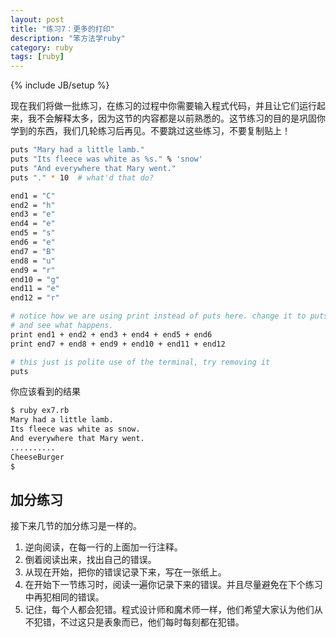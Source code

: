 ```yaml
---
layout: post
title: "练习7：更多的打印"
description: "笨方法学ruby"
category: ruby
tags: [ruby]
---
```

{% include JB/setup %}


现在我们将做一批练习，在练习的过程中你需要输入程式代码，并且让它们运行起来，我不会解释太多，因为这节的内容都是以前熟悉的。这节练习的目的是巩固你学到的东西，我们几轮练习后再见。不要跳过这些练习，不要复制贴上！

```sh
puts "Mary had a little lamb."
puts "Its fleece was white as %s." % 'snow'
puts "And everywhere that Mary went."
puts "." * 10  # what'd that do?

end1 = "C"
end2 = "h"
end3 = "e"
end4 = "e"
end5 = "s"
end6 = "e"
end7 = "B"
end8 = "u"
end9 = "r"
end10 = "g"
end11 = "e"
end12 = "r"

# notice how we are using print instead of puts here. change it to puts
# and see what happens.
print end1 + end2 + end3 + end4 + end5 + end6
print end7 + end8 + end9 + end10 + end11 + end12

# this just is polite use of the terminal, try removing it
puts
```

你应该看到的结果

```sh
$ ruby ex7.rb
Mary had a little lamb.
Its fleece was white as snow.
And everywhere that Mary went.
..........
CheeseBurger
$
```

加分练习
--------
接下来几节的加分练习是一样的。

1. 逆向阅读，在每一行的上面加一行注释。 
2. 倒着阅读出来，找出自己的错误。 
3. 从现在开始，把你的错误记录下来，写在一张纸上。 
4. 在开始下一节练习时，阅读一遍你记录下来的错误。并且尽量避免在下个练习中再犯相同的错误。 
5. 记住，每个人都会犯错。程式设计师和魔术师一样，他们希望大家认为他们从不犯错，不过这只是表象而已，他们每时每刻都在犯错。 

